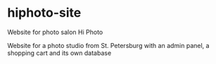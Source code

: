 # hiphoto-site
Website for photo salon Hi Photo

Website for a photo studio from St. Petersburg with an admin panel, a shopping cart and its own database
